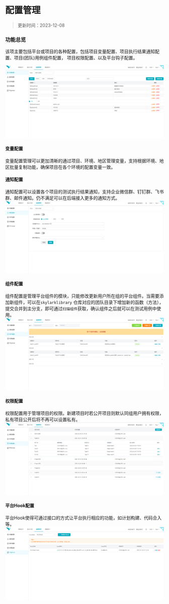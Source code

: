 # 配置管理

> 更新时间：2023-12-08

### 功能总览
该项主要包括平台或项目的各种配置，包括项目变量配置、项目执行结果通知配置、项目(团队)用例组件配置，
项目权限配置、以及平台钩子配置。

![](public/skylark/configuration-overview.png)

#### 变量配置
变量配置管理可以更加清晰的通过项目、环境、地区管理变量，支持根据环境、地区批量复制功能，确保项目在各个环境的配置变量一致。

#### 通知配置
通知配置可以设置各个项目的测试执行结果通知，支持企业微信群、钉钉群、飞书群、邮件通知。仍不满足可以在后端接入更多的通知方式。
![](public/skylark/configuration-notice.png)

#### 组件配置
组件配置是管理平台组件的模块，只能修改更新用户所在组的平台组件。当需要添加新组件，可以在`skylarklibrary`
仓库对应的团队目录下增加新的函数（方法），提交合并到主分支，即可通过`扫描组件`获取，确认组件之后就可以在测试用例中使用。
![](public/skylark/configuration-keyword.png)

#### 权限配置
权限配置用于管理项目的权限。新建项目时若公开项目则默认同组用户拥有权限，私有项目公开后将不再可以设置私有。
![](public/skylark/configuration-access.png)

#### 平台Hook配置
平台Hook使得可通过接口的方式让平台执行相应的功能，如计划构建、代码合入等。
![](public/skylark/configuration-hook.png)
